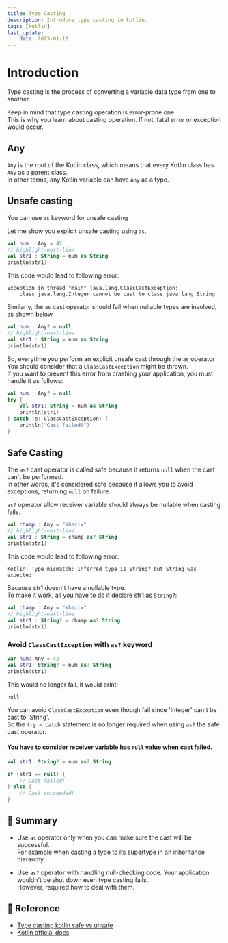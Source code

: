 ```yaml
---
title: Type Casting
description: Introduce type casting in kotlin.
tags: [kotlin]
last_update:
    date: 2023-01-10
---
```


# Introduction
Type casting is the process of converting a variable data type from one to another.

Keep in mind that type casting operation is error-prone one. \
This is why you learn about casting operation. If not, fatal error or exception would occur.

## Any
`Any` is the root of the Kotlin class, which means that every Kotlin class has `Any` as a parent class. \
In other terms, any Kotlin variable can have `Any` as a type.


## Unsafe casting
You can use `as` keyword for unsafe casting

Let me show you explicit unsafe casting using `as`.

```kotlin
val num : Any = 42
// highlight-next-line
val str1 : String = num as String
println(str1)    
```
This code would lead to following error:
```text
Exception in thread "main" java.lang.ClassCastException: 
    class java.lang.Integer cannot be cast to class java.lang.String
```

Similarly, the `as` cast operator should fail when nullable types are involved, as shown below
```kotlin
val num : Any? = null
// highlight-next-line
val str1 : String = num as String
println(str1)   
```

So, everytime you perform an explicit unsafe cast through the `as` operator \
You should consider that a `ClassCastException` might be thrown. \
If you want to prevent this error from crashing your application, you must handle it as follows:
```kotlin
val num : Any? = null
try {
    val str1: String = num as String
    println(str1)
} catch (e: ClassCastException) {
    println("Cast failed!")
} 
```



## Safe Casting
The `as?` cast operator is called safe because it returns `null` when the cast can't be performed. \
In other words, it's considered safe because it allows you to avoid exceptions, returning `null` on failure.

`as?` operator allow receiver variable should always be nullable when casting fails.

```kotlin
val champ : Any = "khazix"
// highlight-next-line
val str1 : String = champ as? String
println(str1)
```

This code would lead to following error:
```text
Kotlin: Type mismatch: inferred type is String? but String was expected
```
Because str1 doesn't have a nullable type. \
To make it work, all you have to do it declare str1 as `String?`:
```kotlin
val champ : Any = "khazix"
// highlight-next-line
val str1 : String? = champ as? String
println(str1)
```

### Avoid `ClassCastException` with `as?` keyword
```kotlin
var num: Any = 42
val str1: String? = num as? String
println(str1)
```

This would no longer fail. it would print:
```text
null
```
You can avoid `ClassCastException` even though fail since 'Integer' can't be cast to 'String'. \
So the `try ~ catch` statement is no longer required when using `as?` the safe cast operator.

#### You have to consider receiver variable has `null` value when cast failed.
```kotlin
val str1: String? = num as? String

if (str1 == null) {
    // Cast failed!
} else {
    // Cast succeeded!    
}
```

## 📝 Summary
- Use `as` operator only when you can make sure the cast will be successful. \
For example when casting a type to its supertype in an inheritance hierarchy.

- Use `as?` operator with handling null-checking code. 
Your application wouldn't be shut down even type casting fails. \
However, required how to deal with them.




## 🔗 Reference
- [Type casting kotlin safe vs unsafe](https://blog.logrocket.com/type-casting-kotlin-unsafe-vs-safe/)
- [Kotlin official docs](https://kotlinlang.org/docs/typecasts.html#unsafe-cast-operator)